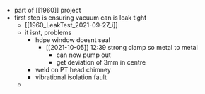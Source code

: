 - part of [[1960]] project
- first step is ensuring vacuum can is leak tight
	- [[1960_LeakTest_2021-09-27_i]]
	- it isnt, problems
		- hdpe window doesnt seal
			- [[2021-10-05]] 12:39 strong clamp so metal to metal
				- can now pump out
				- get deviation of 3mm in centre
		- weld on PT head chimney
		- vibrational isolation fault
	-